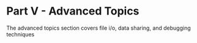 # Part V - Advanced Topics

The advanced topics section covers file i/o, data sharing, and debugging techniques